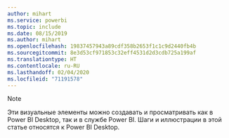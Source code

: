 ```yaml
---
author: mihart
ms.service: powerbi
ms.topic: include
ms.date: 08/15/2019
ms.author: mihart
ms.openlocfilehash: 19837457943a89cdf358b2653f1c1c9d2440fb4b
ms.sourcegitcommit: 8e3d53cf971853c32eff4531d2d3cdb725a199af
ms.translationtype: HT
ms.contentlocale: ru-RU
ms.lasthandoff: 02/04/2020
ms.locfileid: "71191578"
---
```

>[!NOTE]
>Эти визуальные элементы можно создавать и просматривать как в Power BI Desktop, так и в службе Power BI. Шаги и иллюстрации в этой статье относятся к Power BI Desktop. 
